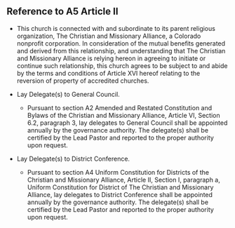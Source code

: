 ## Reference to A5 Article II

- This church is connected with and subordinate to its parent religious organization, The Christian and Missionary Alliance, a Colorado nonprofit corporation. In consideration of the mutual benefits generated and derived from this relationship, and understanding that The Christian and Missionary Alliance is relying hereon in agreeing to initiate or continue such relationship, this church agrees to be subject to and abide by the terms and conditions of Article XVI hereof relating to the reversion of property of accredited churches.

- Lay Delegate(s) to General Council.
  - Pursuant to section A2 Amended and Restated Constitution and Bylaws of the Christian and Missionary Alliance, Article VI, Section 6.2, paragraph 3, lay delegates to General Council shall be appointed annually by the governance authority. The delegate(s) shall be certified by the Lead Pastor and reported to the proper authority upon request.
 
- Lay Delegate(s) to District Conference.
  - Pursuant to section A4 Uniform Constitution for Districts of the Christian and Missionary Alliance, Article II, Section I, paragraph a, Uniform Constitution for District of The Christian and Missionary Alliance, lay delegates to District Conference shall be appointed annually by the governance authority. The delegate(s) shall be certified by the Lead Pastor and reported to the proper authority upon request. 

